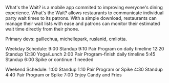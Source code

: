 What's the Wait? is a mobile app commited to improving everyone's dining experience.
What's the Wait? allows restaurants to communicate individual party wait times to its patrons.
With a simple download, restaurants can manage their wait lists with ease and patrons can monitor their estimated wait time directly from their phone.

Primary devs: gaillechua, michellepark, ruslanid, cmliotta.

Weekday Schedule: 
    9:00 Standup
    9:10 Pair Program on daily timeline
    12:20 Standup
    12:30 Yoga/Lunch
    2:00 Pair Program-finish daily timeline
    5:45 Standup
    6:00 Spike or continue if needed
    
Weekend Schedule:
    1:00 Standup
    1:10 Pair Program or Spike
    4:30 Standup
    4:40 Pair Program or Spike
    7:00 Enjoy Candy and Fries
